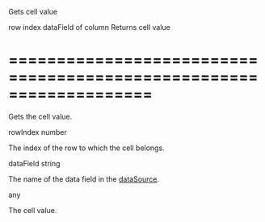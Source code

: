 <!--**
/*-------------------------------------------
    Auto-generated file. Do not modify.
-------------------------------------------

**-->
<!--d-->
Gets cell value
<!--/d-->
<!--p1d-->row index<!--/p1d-->
<!--p2d-->dataField of column<!--/p2d-->
<!--rd-->Returns cell value<!--/rd-->
===================================================================
===================================================================

<!--shortDescription-->
Gets the cell value.
<!--/shortDescription-->

<!--paramName1-->rowIndex<!--/paramName1-->
<!--paramType1-->number<!--/paramType1-->
<!--paramDescription1-->
The index of the row to which the cell belongs.
<!--/paramDescription1-->

<!--paramName2-->dataField<!--/paramName2-->
<!--paramType2-->string<!--/paramType2-->
<!--paramDescription2-->
The name of the data field in the <a href="/Documentation/16_1/ApiReference/UI_Widgets/dxDataGrid/Configuration/#dataSource">dataSource</a>.
<!--/paramDescription2-->

<!--returnType-->any<!--/returnType-->
<!--returnDescription-->
The cell value.
<!--/returnDescription-->

<!--fullDescription-->

<!--/fullDescription-->